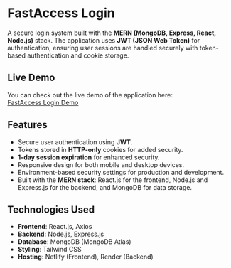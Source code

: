 # FastAccess Login

A secure login system built with the **MERN (MongoDB, Express, React, Node.js)** stack. The application uses **JWT (JSON Web Token)** for authentication, ensuring user sessions are handled securely with token-based authentication and cookie storage.

## Live Demo

You can check out the live demo of the application here:  
[FastAccess Login Demo](https://fastaccesslogin.netlify.app/)

## Features

- Secure user authentication using **JWT**.
- Tokens stored in **HTTP-only** cookies for added security.
- **1-day session expiration** for enhanced security.
- Responsive design for both mobile and desktop devices.
- Environment-based security settings for production and development.
- Built with the **MERN stack**: React.js for the frontend, Node.js and Express.js for the backend, and MongoDB for data storage.

## Technologies Used

- **Frontend**: React.js, Axios
- **Backend**: Node.js, Express.js
- **Database**: MongoDB (MongoDB Atlas)
- **Styling**: Tailwind CSS
- **Hosting**: Netlify (Frontend), Render (Backend)
